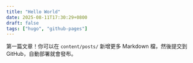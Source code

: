 ```yaml
---
title: "Hello World"
date: 2025-08-11T17:30:29+0800
draft: false
tags: ["hugo", "github-pages"]
---
```


第一篇文章！你可以在 `content/posts/` 新增更多 Markdown 檔，然後提交到 GitHub，自動部署就會發布。
